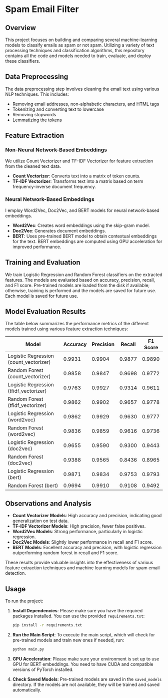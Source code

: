 # Spam Email Filter

## Overview
This project focuses on building and comparing several machine-learning models to classify emails as spam or not spam. Utilizing a variety of text processing techniques and classification algorithms, this repository contains all the code and models needed to train, evaluate, and deploy these classifiers.

## Data Preprocessing

The data preprocessing step involves cleaning the email text using various NLP techniques. This includes:

- Removing email addresses, non-alphabetic characters, and HTML tags
- Tokenizing and converting text to lowercase
- Removing stopwords
- Lemmatizing the tokens

## Feature Extraction

### Non-Neural Network-Based Embeddings

We utilize Count Vectorizer and TF-IDF Vectorizer for feature extraction from the cleaned text data.

- **Count Vectorizer**: Converts text into a matrix of token counts.
- **TF-IDF Vectorizer**: Transforms text into a matrix based on term frequency-inverse document frequency.

### Neural Network-Based Embeddings

I employ Word2Vec, Doc2Vec, and BERT models for neural network-based embeddings.

- **Word2Vec**: Creates word embeddings using the skip-gram model.
- **Doc2Vec**: Generates document embeddings.
- **BERT**: Uses pre-trained BERT model to obtain contextual embeddings for the text. BERT embeddings are computed using GPU acceleration for improved performance.

## Training and Evaluation

We train Logistic Regression and Random Forest classifiers on the extracted features. The models are evaluated based on accuracy, precision, recall, and F1 score. Pre-trained models are loaded from the disk if available; otherwise, training is performed and the models are saved for future use. Each model is saved for future use.

## Model Evaluation Results

The table below summarizes the performance metrics of the different models trained using various feature extraction techniques:

| Model                                    | Accuracy | Precision | Recall | F1 Score |
|------------------------------------------|----------|-----------|--------|----------|
| Logistic Regression (count_vectorizer)   | 0.9931   | 0.9904    | 0.9877 | 0.9890   |
| Random Forest (count_vectorizer)         | 0.9858   | 0.9847    | 0.9698 | 0.9772   |
| Logistic Regression (tfidf_vectorizer)   | 0.9763   | 0.9927    | 0.9314 | 0.9611   |
| Random Forest (tfidf_vectorizer)         | 0.9862   | 0.9902    | 0.9657 | 0.9778   |
| Logistic Regression (word2vec)           | 0.9862   | 0.9929    | 0.9630 | 0.9777   |
| Random Forest (word2vec)                 | 0.9836   | 0.9859    | 0.9616 | 0.9736   |
| Logistic Regression (doc2vec)            | 0.9655   | 0.9590    | 0.9300 | 0.9443   |
| Random Forest (doc2vec)                  | 0.9388   | 0.9565    | 0.8436 | 0.8965   |
| Logistic Regression (bert)               | 0.9871   | 0.9834    | 0.9753 | 0.9793   |
| Random Forest (bert)                     | 0.9694   | 0.9910    | 0.9108 | 0.9492   |

## Observations and Analysis

- **Count Vectorizer Models**: High accuracy and precision, indicating good generalization on test data.
- **TF-IDF Vectorizer Models**: High precision, fewer false positives.
- **Word2Vec Models**: Strong performance, particularly in logistic regression.
- **Doc2Vec Models**: Slightly lower performance in recall and F1 score.
- **BERT Models**: Excellent accuracy and precision, with logistic regression outperforming random forest in recall and F1 score.

These results provide valuable insights into the effectiveness of various feature extraction techniques and machine learning models for spam email detection.

## Usage

To run the project:

1. **Install Dependencies**:
   Please make sure you have the required packages installed. You can use the provided `requirements.txt`:
   ```bash
   pip install -r requirements.txt
   ```

2. **Run the Main Script**:
   To execute the main script, which will check for pre-trained models and train new ones if needed, run:
   ```bash
   python main.py
   ```

3. **GPU Acceleration**:
   Please make sure your environment is set up to use GPU for BERT embeddings. You need to have CUDA and compatible versions of PyTorch installed.

4. **Check Saved Models**:
   Pre-trained models are saved in the `saved_models` directory. If the models are not available, they will be trained and saved automatically.
